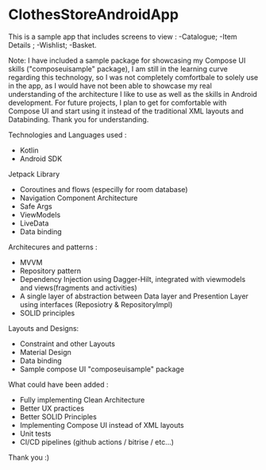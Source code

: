 # ClothesStoreAndroidApp

This is a sample app that includes screens to view : -Catalogue; -Item Details ; -Wishlist; -Basket.

Note: I have included a sample package for showcasing my Compose UI skills ("composeuisample" package), I am still in the learning curve regarding this technology, so I was not completely comfortbale
to solely use in the app, as I would have not been able to showcase my real understanding of the architecture I like to use as well as the skills in Android development.
For future projects, I plan to get for comfortable with Compose UI and start using it instead of the traditional XML layouts and Databinding. Thank you for understanding.


Technologies and Languages used :
- Kotlin
- Android SDK

Jetpack Library
- Coroutines and flows (especilly for room database)
- Navigation Component Architecture
- Safe Args
- ViewModels
- LiveData
- Data binding

Architecures and patterns :
- MVVM
- Repository pattern
- Dependency Injection using Dagger-Hilt, integrated with viewmodels and views(fragments and activities)
- A  single layer of abstraction between Data layer and Presention Layer using interfaces (Reposiotry & RepositoryImpl)
- SOLID principles

Layouts and Designs:
- Constraint and other Layouts
- Material Design
- Data binding
- Sample compose UI "composeuisample" package

What could have been added :
- Fully implementing Clean Architecture
- Better UX practices
- Better SOLID Principles
- Implementing Compose UI instead of XML layouts
- Unit tests
- CI/CD pipelines (github actions / bitrise / etc...)

Thank you :) 






